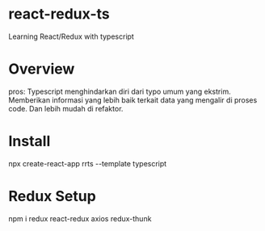 # react-redux-ts

Learning React/Redux with typescript

# Overview

pros: Typescript menghindarkan diri dari typo umum yang ekstrim. Memberikan informasi yang lebih baik terkait data yang mengalir di proses code. Dan lebih mudah di refaktor.

# Install

npx create-react-app rrts --template typescript

# Redux Setup

npm i redux react-redux axios redux-thunk
